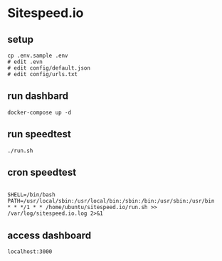 # Sitespeed.io

## setup
```
cp .env.sample .env
# edit .evn
# edit config/default.json
# edit config/urls.txt
```

## run dashbard
```
docker-compose up -d
```

## run speedtest
```
./run.sh
```

## cron speedtest
```

SHELL=/bin/bash
PATH=/usr/local/sbin:/usr/local/bin:/sbin:/bin:/usr/sbin:/usr/bin
* * */1 * * /home/ubuntu/sitespeed.io/run.sh >> /var/log/sitespeed.io.log 2>&1
``` 

## access dashboard
```
localhost:3000
```
